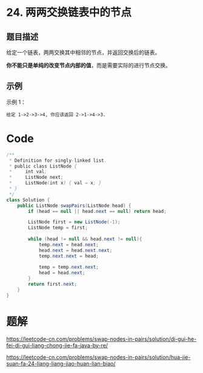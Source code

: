 # 24. 两两交换链表中的节点

## 题目描述

给定一个链表，两两交换其中相邻的节点，并返回交换后的链表。

**你不能只是单纯的改变节点内部的值**，而是需要实际的进行节点交换。

## 示例

示例 1：

```
给定 1->2->3->4, 你应该返回 2->1->4->3.
```

# Code

```java
/**
 * Definition for singly-linked list.
 * public class ListNode {
 *     int val;
 *     ListNode next;
 *     ListNode(int x) { val = x; }
 * }
 */
class Solution {
    public ListNode swapPairs(ListNode head) {
        if (head == null || head.next == null) return head;

        ListNode first = new ListNode(-1);
        ListNode temp = first;
        
        while (head != null && head.next != null){
            temp.next = head.next;     
            head.next = head.next.next;
            temp.next.next = head;
            
            temp = temp.next.next;
            head = head.next;
        }
        return first.next;
    }
}
```

# 题解

https://leetcode-cn.com/problems/swap-nodes-in-pairs/solution/di-gui-he-fei-di-gui-liang-chong-jie-fa-java-by-re/

https://leetcode-cn.com/problems/swap-nodes-in-pairs/solution/hua-jie-suan-fa-24-liang-liang-jiao-huan-lian-biao/

